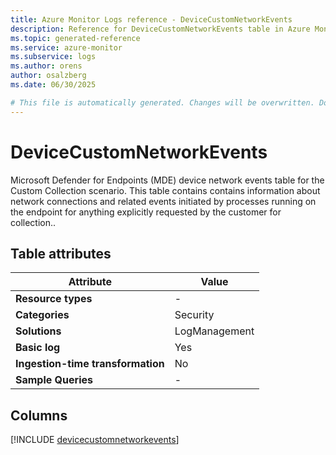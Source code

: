 ```yaml
---
title: Azure Monitor Logs reference - DeviceCustomNetworkEvents
description: Reference for DeviceCustomNetworkEvents table in Azure Monitor Logs.
ms.topic: generated-reference
ms.service: azure-monitor
ms.subservice: logs
ms.author: orens
author: osalzberg
ms.date: 06/30/2025

# This file is automatically generated. Changes will be overwritten. Do not change this file directly.
---
```


# DeviceCustomNetworkEvents

Microsoft Defender for Endpoints (MDE) device network events table for the Custom Collection scenario. This table contains contains information about network connections and related events initiated by processes running on the endpoint for anything explicitly requested by the customer for collection..


## Table attributes

|Attribute|Value|
|---|---|
|**Resource types**|-|
|**Categories**|Security|
|**Solutions**| LogManagement|
|**Basic log**|Yes|
|**Ingestion-time transformation**|No|
|**Sample Queries**|-|



## Columns
  
[!INCLUDE [devicecustomnetworkevents](~/reusable-content/ce-skilling/azure/includes/azure-monitor/reference/tables/devicecustomnetworkevents-include.md)]
